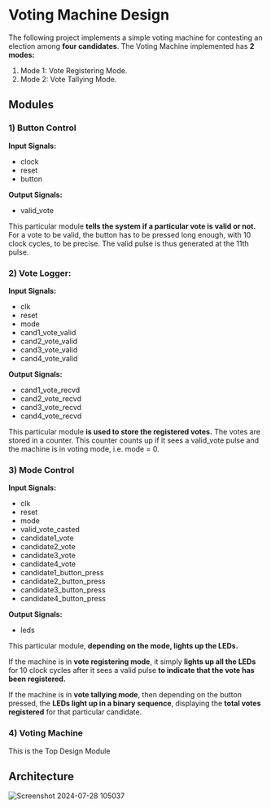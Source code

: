 # Voting Machine Design

The following project implements a simple voting machine for contesting an election among **four candidates**. The Voting Machine implemented has **2 modes:**

1) Mode 1: Vote Registering Mode.
2) Mode 2: Vote Tallying Mode.

## Modules

### 1) Button Control
**Input Signals:** 
* clock
* reset
* button

**Output Signals:**
* valid_vote

This particular module **tells the system if a particular vote is valid or not.**
For a vote to be valid, the button has to be pressed long enough, with 10 clock cycles, to be precise. The valid pulse is thus generated at the 11th pulse.

### 2) Vote Logger:

**Input Signals:**

* clk
* reset
* mode
* cand1_vote_valid
* cand2_vote_valid
* cand3_vote_valid
* cand4_vote_valid

**Output Signals:**

* cand1_vote_recvd
* cand2_vote_recvd
* cand3_vote_recvd
* cand4_vote_recvd

This particular module **is used to store the registered votes.** The votes are stored in a counter. This counter counts up if it sees a valid_vote pulse and the machine is in voting mode, i.e. mode = 0.

### 3) Mode Control

**Input Signals:**

* clk
* reset
* mode
* valid_vote_casted
* candidate1_vote
* candidate2_vote
* candidate3_vote
* candidate4_vote
* candidate1_button_press
* candidate2_button_press
* candidate3_button_press
* candidate4_button_press

**Output Signals:**

* leds

This particular module, **depending on the mode, lights up the LEDs.**

If the machine is in **vote registering mode**, it simply **lights up all the LEDs** for 10 clock cycles after it sees a valid pulse **to indicate that the vote has been registered.**

If the machine is in **vote tallying mode**, then depending on the button pressed, the **LEDs light up in a binary sequence**, displaying the **total votes registered** for that particular candidate.

### 4) Voting Machine

This is the Top Design Module

## Architecture

![Screenshot 2024-07-28 105037](https://github.com/user-attachments/assets/100d806d-f3ae-42d7-9f56-9529ce5744de)
